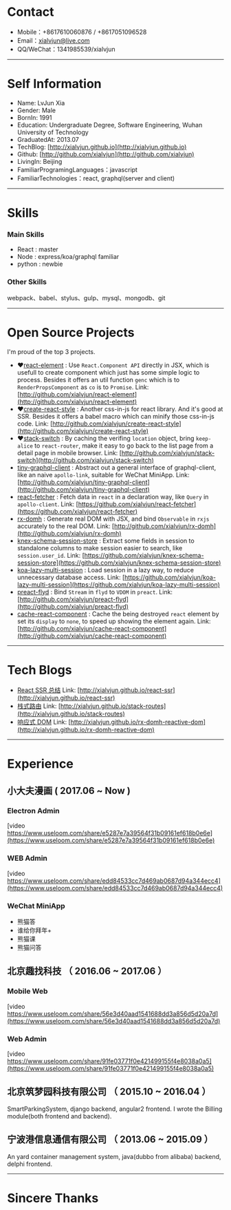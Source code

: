 # Contact

- Mobile：+8617610060876 / +8617051096528
- Email：xialvjun@live.com
- QQ/WeChat：1341985539/xialvjun

---

# Self Information

 - Name: LvJun Xia
 - Gender: Male
 - BornIn: 1991
 - Education: Undergraduate Degree, Software Engineering, Wuhan University of Technology
 - GraduatedAt: 2013.07
 - TechBlog: [http://xialvjun.github.io](http://xialvjun.github.io)
 - Github: [http://github.com/xialvjun](http://github.com/xialvjun)
 - LivingIn: Beijing
 - FamiliarProgramingLanguages：javascript
 - FamiliarTechnologies：react, graphql(server and client)

---

# Skills

### Main Skills

- React : master
- Node : express/koa/graphql familiar
- python : newbie

### Other Skills

webpack、babel、stylus、gulp、mysql、mongodb、git

---

# Open Source Projects
I'm proud of the top 3 projects.

 - ❤️[react-element](http://github.com/xialvjun/react-element) : Use `React.Component API` directly in JSX, which is usefull to create component which just has some simple logic to process. Besides it offers an util function `genc` which is to `RenderPropsComponent` as `co` is to `Promise`. Link: [http://github.com/xialvjun/react-element](http://github.com/xialvjun/react-element)
 - ❤️[create-react-style](http://github.com/xialvjun/create-react-style) : Another css-in-js for react library. And it's good at SSR. Besides it offers a babel macro which can minify those css-in-js code. Link: [http://github.com/xialvjun/create-react-style](http://github.com/xialvjun/create-react-style)
 - ❤️[stack-switch](http://github.com/xialvjun/stack-switch) : By caching the verifing `location` object, bring `keep-alice` to `react-router`, make it easy to go back to the list page from a detail page in mobile browser. Link: [http://github.com/xialvjun/stack-switch](http://github.com/xialvjun/stack-switch)
 - [tiny-graphql-client](http://github.com/xialvjun/tiny-graphql-client) : Abstract out a general interface of graphql-client, like an naive `apollo-link`, suitable for WeChat MiniApp. Link: [http://github.com/xialvjun/tiny-graphql-client](http://github.com/xialvjun/tiny-graphql-client)
 - [react-fetcher](https://github.com/xialvjun/react-fetcher) : Fetch data in `react` in a declaration way, like `Query` in `apollo-client`. Link: [https://github.com/xialvjun/react-fetcher](https://github.com/xialvjun/react-fetcher)
 - [rx-domh](http://github.com/xialvjun/rx-domh) : Generate real DOM with JSX, and bind `Observable` in `rxjs` accurately to the real DOM. Link: [http://github.com/xialvjun/rx-domh](http://github.com/xialvjun/rx-domh)
 - [knex-schema-session-store](https://github.com/xialvjun/knex-schema-session-store) : Extract some fields in session to standalone columns to make session easier to search, like `session.user_id`. Link: [https://github.com/xialvjun/knex-schema-session-store](https://github.com/xialvjun/knex-schema-session-store)
 - [koa-lazy-multi-session](https://github.com/xialvjun/koa-lazy-multi-session) : Load session in a lazy way, to reduce unnecessary database access. Link: [https://github.com/xialvjun/koa-lazy-multi-session](https://github.com/xialvjun/koa-lazy-multi-session)
 - [preact-flyd](http://github.com/xialvjun/preact-flyd) : Bind `Stream` in `flyd` to `VDOM` in `preact`. Link: [http://github.com/xialvjun/preact-flyd](http://github.com/xialvjun/preact-flyd)
 - [cache-react-component](http://github.com/xialvjun/cache-react-component) : Cache the being destroyed `react` element by set its `display` to `none`, to speed up showing the element again. Link: [http://github.com/xialvjun/cache-react-component](http://github.com/xialvjun/cache-react-component)

---

# Tech Blogs

- [React SSR 总结](http://xialvjun.github.io/react-ssr) Link: [http://xialvjun.github.io/react-ssr](http://xialvjun.github.io/react-ssr)
- [栈式路由](http://xialvjun.github.io/stack-routes) Link: [http://xialvjun.github.io/stack-routes](http://xialvjun.github.io/stack-routes)
- [响应式 DOM](http://xialvjun.github.io/rx-domh-reactive-dom) Link: [http://xialvjun.github.io/rx-domh-reactive-dom](http://xialvjun.github.io/rx-domh-reactive-dom)

---

# Experience

## 小大夫漫画  ( 2017.06 ~ Now )

### Electron Admin
[video https://www.useloom.com/share/e5287e7a39564f31b09161ef618b0e6e](https://www.useloom.com/share/e5287e7a39564f31b09161ef618b0e6e)

### WEB Admin
[video https://www.useloom.com/share/edd84533cc7d469ab0687d94a344ecc4](https://www.useloom.com/share/edd84533cc7d469ab0687d94a344ecc4)

### WeChat MiniApp
 - 熊猫答
 - 谁给你拜年+
 - 熊猫课
 - 熊猫问答

## 北京趣找科技 （ 2016.06 ~ 2017.06 ）

### Mobile Web
[video https://www.useloom.com/share/56e3d40aad1541688dd3a856d5d20a7d](https://www.useloom.com/share/56e3d40aad1541688dd3a856d5d20a7d)

### Web Admin
[video https://www.useloom.com/share/91fe03771f0e421499155f4e8038a0a5](https://www.useloom.com/share/91fe03771f0e421499155f4e8038a0a5)

## 北京筑梦园科技有限公司 （ 2015.10 ~ 2016.04 ）
SmartParkingSystem, django backend, angular2 frontend. I wrote the Billing module(both frontend and backend).

## 宁波港信息通信有限公司 （ 2013.06 ~ 2015.09 ）
An yard container management system, java(dubbo from alibaba) backend, delphi frontend.

---

# Sincere Thanks
